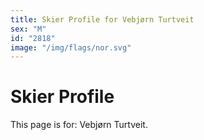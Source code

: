 ```yaml
---
title: Skier Profile for Vebjørn Turtveit
sex: "M"
id: "2818"
image: "/img/flags/nor.svg" 
---
```


# Skier Profile

This page is for: Vebjørn Turtveit.
    